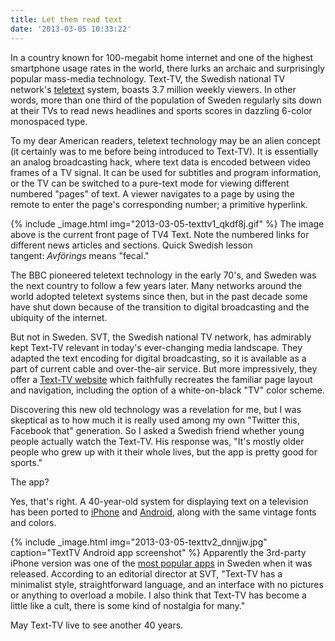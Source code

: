 ```yaml
---
title: Let them read text
date: '2013-03-05 10:33:22'
---
```



In a country known for 100-megabit home internet and one of the highest smartphone usage rates in the world, there lurks an archaic and surprisingly popular mass-media technology. Text-TV, the Swedish national TV network's [teletext](http://en.wikipedia.org/wiki/Teletext) system, boasts 3.7 million weekly viewers. In other words, more than one third of the population of Sweden regularly sits down at their TVs to read news headlines and sports scores in dazzling 6-color monospaced type.

To my dear American readers, teletext technology may be an alien concept (it certainly was to me before being introduced to Text-TV). It is essentially an analog broadcasting hack, where text data is encoded between video frames of a TV signal. It can be used for subtitles and program information, or the TV can be switched to a pure-text mode for viewing different numbered "pages" of text. A viewer navigates to a page by using the remote to enter the page's corresponding number; a primitive hyperlink.

{% include _image.html img="2013-03-05-texttv1_qkdf8j.gif" %}
The image above is the current front page of TV4 Text. Note the numbered links for different news articles and sections. Quick Swedish lesson tangent: *Avförings* means "fecal."

The BBC pioneered teletext technology in the early 70's, and Sweden was the next country to follow a few years later. Many networks around the world adopted teletext systems since then, but in the past decade some have shut down because of the transition to digital broadcasting and the ubiquity of the internet.

But not in Sweden. SVT, the Swedish national TV network, has admirably kept Text-TV relevant in today's ever-changing media landscape. They adapted the text encoding for digital broadcasting, so it is available as a part of current cable and over-the-air service. But more impressively, they offer a [Text-TV website](http://www.svt.se/svttext/web/pages/100.html) which faithfully recreates the familiar page layout and navigation, including the option of a white-on-black "TV" color scheme.

Discovering this new old technology was a revelation for me, but I was skeptical as to how much it is really used among my own "Twitter this, Facebook that" generation. So I asked a Swedish friend whether young people actually watch the Text-TV. His response was, "It's mostly older people who grew up with it their whole lives, but the app is pretty good for sports."

The app?

Yes, that's right. A 40-year-old system for displaying text on a television has been ported to [iPhone](https://itunes.apple.com/se/app/texttv/id323994185?mt=8) and [Android](https://play.google.com/store/apps/details?id=jds.texttv&hl=en), along with the same vintage fonts and colors.

{% include _image.html img="2013-03-05-texttv2_dnnjjw.jpg" caption="TextTV Android app screenshot"  %}
Apparently the 3rd-party iPhone version was one of the [most popular apps](http://www.svt.se/nyheter/sverige/text-tv-s-app-i-topp) in Sweden when it was released. According to an editorial director at SVT, "Text-TV has a minimalist style, straightforward language, and an interface with no pictures or anything to overload a mobile. I also think that Text-TV has become a little like a cult, there is some kind of nostalgia for many."

May Text-TV live to see another 40 years.


